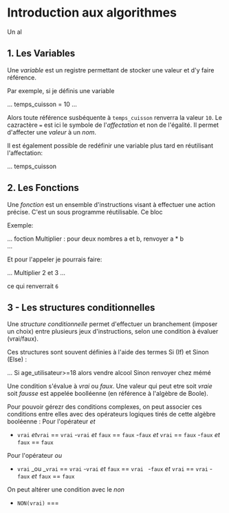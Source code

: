 # Introduction aux algorithmes 

Un al





## 1. Les Variables 

Une _variable_ est un registre permettant de stocker une valeur et d'y faire référence.

Par exemple, si je définis une variable 

...
temps_cuisson = 10 
...

Alors toute référence susbéquente à `temps_cuisson` renverra la valeur `10`.
Le cazractère `=` est ici le symbole de l'_affectation_ et non de l'égalité. 
Il permet d'affecter une _valeur_ à un _nom_.

Il est également possible de redéfinir une variable plus tard en réutilisant l'affectation:  

...
temps_cuisson 





## 2. Les Fonctions 

Une _fonction_ est un ensemble d'instructions visant à effectuer une action précise.
C'est un sous programme réutilisable.
Ce bloc



Exemple: 

...
foction Multiplier :
    pour deux nombres a et b, 
    renvoyer a * b  
...

Et pour l'appeler je pourrais faire: 

...
Multiplier 2 et 3 
...

ce qui renverrait `6`

## 3 - Les structures conditionnelles

Une _structure conditionnelle_ permet d'effectuer un branchement (imposer un choix) entre plusieurs jeux d'instructions, selon une condition à évaluer (vrai/faux).

Ces structures sont souvent définies à l'aide des termes Si (If) et Sinon (Else) :

...
    Si age_utilisateur>=18 alors 
        vendre alcool 
    Sinon 
       renvoyer chez mémé


Une condition s'évalue à _vrai_ ou _faux_. Une valeur qui peut etre soit _vraie_ soit _fausse_ est appelée boolléenne (en référence à l'algèbre de Boole).

Pour pouvoir gérezr des conditions complexes, on peut associer ces conditions entre elles avec des opérateurs logiques tirés de cette algèbre booléenne :
Pour l'opérateur _et_ 

- `vrai` _et_`vrai` == `vrai`
-`vrai` _et_ `faux` == `faux`
-`faux` _et_ `vrai` == `faux`
-`faux` _et_ `faux` == `faux`

Pour l'opérateur _ou_ 

- `vrai` _ou _`vrai` == `vrai`
-`vrai` _et_ `faux` == `vrai `
-`faux` _et_ `vrai` == `vrai`
-`faux` _et_ `faux` == `faux`

On peut altérer une condition avec le _non_ 

-    `NON(vrai)` ===